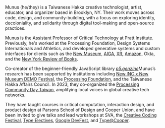 Munus (he/they) is a Taiwanese Hakka creative technologist, artist, educator, and organizer based in Brooklyn, NY. Their work moves across code, design, and community-building, with a focus on exploring identity, decoloniality, and solidarity through digital tool-making and open-source practices.

Munus is the Assistant Professor of Critical Technology at Pratt Institute. Previously, he's worked at the Processing Foundation, Design Systems Internationals and Athletics, and developed generative systems and custom interfaces for clients such as the [New Museum](https://newmuseum.org), [AIGA](https://imageofthestudio.athleticsnyc.io/), [XR](https://athleticsnyc.com/work/xr), [Amazon](https://athleticsnyc.com/work/amazon-design), Okta, and the [New York Review of Books](https://shop.nybooks.com/).

Co-creator of the beginner-friendly JavaScript library [_p5.genzine_](https://github.com/munusshih/p5.genzine)Munus’s research has been supported by institutions including [New INC x New Museum DEMO Festival](https://www.demofestival.org/presenters/duty-free), the [Processing Foundation](https://medium.com/processing-foundation/begincontour-%E5%BE%9E%E7%AD%89%E9%AB%98%E7%B7%9A%E9%96%8B%E5%A7%8B-a-critical-anti-colonial-and-intersectional-pedagogy-to-taiwanese-creative-f44d67fd0ccb), and the Taiwanese Hakka Affairs Council. In 2023, they co-organized the [Processing Community Day Taiwan](https://www.youtube.com/playlist?list=PLaQjHexP0AoYBnqQLZhqW9q-l-lFe2Sy7), amplifying local voices in global creative tech networks.

They have taught courses in critical computation, interaction design, and product design at Parsons School of Design and Cooper Union, and have been invited to give talks and lead workshops at SVA, the [Creative Coding Festival](https://ccfest.rocks/ccfestnycjan282024), [Type Electives](https://www.typeelectives.com/courses/techniculture-sp-24), [Google DevFest](https://gdg.community.dev/events/details/google-gdg-taipei-presents-devfest-women-techmakers-tracks-2023/), and [Type@Cooper](https://coopertype.org/).
